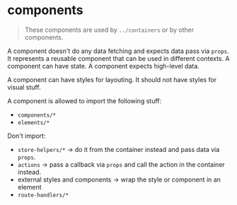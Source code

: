 # components

> These components are used by `../containers` or by other components.

A component doesn't do any data fetching and expects data pass via `props`. It represents a reusable component that can be used in different contexts. A component can have state. A component expects high-level data.

A component can have styles for layouting. It should not have styles for visual stuff.

A component is allowed to import the following stuff:
* `components/*`
* `elements/*`

Don't import:
* `store-helpers/*` -> do it from the container instead and pass data via `props`.
* `actions` -> pass a callback via `props` and call the action in the container instead.
* external styles and components -> wrap the style or component in an element
* `route-handlers/*`
